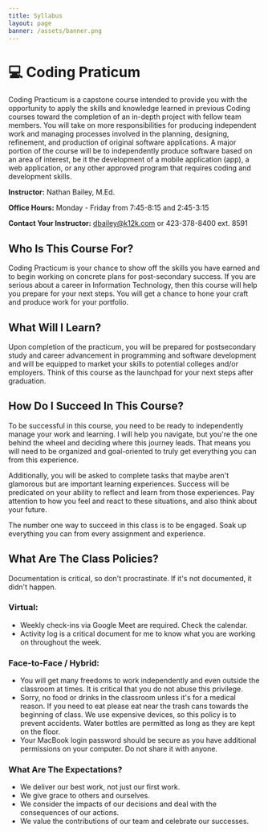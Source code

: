 ```yaml
---
title: Syllabus
layout: page
banner: /assets/banner.png
---
```


# 💻 Coding Praticum

Coding Practicum is a capstone course intended to provide you with the opportunity to apply the skills and knowledge learned in previous Coding courses toward the completion of an in-depth project with fellow team members. You will take on more responsibilities for producing independent work and managing processes involved in the planning, designing, refinement, and production of original software applications. A major portion of the course will be to independently produce software based on an area of interest, be it the development of a mobile application (app), a web application, or any other approved program that requires coding and development skills.

**Instructor:** Nathan Bailey, M.Ed.

**Office Hours:** Monday - Friday from 7:45-8:15 and 2:45-3:15

**Contact Your Instructor:** [dbailey@k12k.com](mailto:dbailey@k12k.com) or 423-378-8400 ext. 8591

## Who Is This Course For?

Coding Practicum is your chance to show off the skills you have earned and to begin working on concrete plans for post-secondary success. If you are serious about a career in Information Technology, then this course will help you prepare for your next steps. You will get a chance to hone your craft and produce work for your portfolio.

## What Will I Learn?

Upon completion of the practicum, you will be prepared for postsecondary study and career advancement in programming and software development and will be equipped to market your skills to potential colleges and/or employers. Think of this course as the launchpad for your next steps after graduation.

## How Do I Succeed In This Course?

To be successful in this course, you need to be ready to independently manage your work and learning. I will help you navigate, but you're the one behind the wheel and deciding where this journey leads. That means you will need to be organized and goal-oriented to truly get everything you can from this experience.

Additionally, you will be asked to complete tasks that maybe aren't glamorous but are important learning experiences. Success will be predicated on your ability to reflect and learn from those experiences. Pay attention to how you feel and react to these situations, and also think about your future.

The number one way to succeed in this class is to be engaged. Soak up everything you can from every assignment and experience.

## What Are The Class Policies?

Documentation is critical, so don't procrastinate. If it's not documented, it didn't happen.

### Virtual:

- Weekly check-ins via Google Meet are required. Check the calendar.
- Activity log is a critical document for me to know what you are working on throughout the week.

### Face-to-Face / Hybrid:

- You will get many freedoms to work independently and even outside the classroom at times. It is critical that you do not abuse this privilege.
- Sorry, no food or drinks in the classroom unless it's for a medical reason. If you need to eat please eat near the trash cans towards the beginning of class. We use expensive devices, so this policy is to prevent accidents. Water bottles are permitted as long as they are kept on the floor.
- Your MacBook login password should be secure as you have additional permissions on your computer. Do not share it with anyone.

### What Are The Expectations?

- We deliver our best work, not just our first work.
- We give grace to others and ourselves.
- We consider the impacts of our decisions and deal with the consequences of our actions.
- We value the contributions of our team and celebrate our successes.

